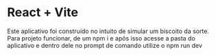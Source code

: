 # React + Vite

Este aplicativo foi construído no intuito de simular um biscoito da sorte.
Para projeto funcionar, de um npm i e após isso acesse a pasta do aplicativo e dentro dele no prompt de comando utilize o npm run dev
